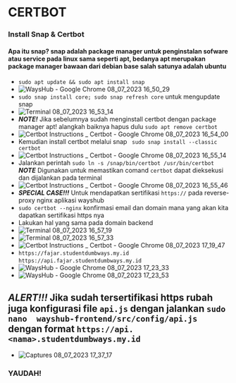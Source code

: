 # CERTBOT

### Install Snap & Certbot
#### Apa itu snap? snap adalah package manager untuk penginstalan sofware atau service pada linux sama seperti apt, bedanya apt merupakan package manager bawaan dari debian base salah satunya adalah ubuntu
-  ```sudo apt update && sudo apt install snap```
-  ![WaysHub - Google Chrome 08_07_2023 16_50_29](https://github.com/galantixa/devops17-dumbways-galantixa/assets/92994294/345585ec-3c32-473b-890d-f43553c1ee58)
-  ```sudo snap install core; sudo snap refresh core``` untuk mengupdate snap
-  ![Terminal 08_07_2023 16_53_14](https://github.com/galantixa/devops17-dumbways-galantixa/assets/92994294/5ca341c8-0d54-4697-9489-51fd61956fde)
-  ***NOTE!*** Jika sebelumnya sudah menginstall certbot dengan package manager apt! alangkah baiknya hapus dulu ```sudo apt remove certbot```
-  ![Certbot Instructions _ Certbot - Google Chrome 08_07_2023 16_54_00](https://github.com/galantixa/devops17-dumbways-galantixa/assets/92994294/b8a9f781-7ac6-4532-bf9a-8a827e695f0e)
-  Kemudian install certbot melalui snap ``` sudo snap install --classic certbot```
-  ![Certbot Instructions _ Certbot - Google Chrome 08_07_2023 16_55_14](https://github.com/galantixa/devops17-dumbways-galantixa/assets/92994294/60cc296a-905d-435b-a494-854688d3cf32)
-  Jalankan perintah ```sudo ln -s /snap/bin/certbot /usr/bin/certbot``` ***NOTE*** Digunakan untuk memastikan comand ```certbot``` dapat dieksekusi dan dijalankan pada terminal
-  ![Certbot Instructions _ Certbot - Google Chrome 08_07_2023 16_55_46](https://github.com/galantixa/devops17-dumbways-galantixa/assets/92994294/f521bef1-69dc-4cb4-a8a8-31d85fc66e1e)
-  ***SPECIAL CASE!!!*** Untuk mendapatkan sertifikasi ```https://``` pada reverse-proxy nginx aplikasi wayshub
-  ```sudo certbot --nginx``` konfirmasi email dan domain mana yang akan kita dapatkan sertifikasi https nya
-  Lakukan hal yang sama pada domain backend
-  ![Terminal 08_07_2023 16_57_19](https://github.com/galantixa/devops17-dumbways-galantixa/assets/92994294/f515bc11-99b5-4667-9354-677740dbf5b2)
-  ![Terminal 08_07_2023 16_57_33](https://github.com/galantixa/devops17-dumbways-galantixa/assets/92994294/e8b0edd4-619a-4b47-a118-241382bfe1ac)
-  ![Certbot Instructions _ Certbot - Google Chrome 08_07_2023 17_19_47](https://github.com/galantixa/devops17-dumbways-galantixa/assets/92994294/729c3301-d975-4bc4-a383-2e0c7015d200)
-  ```https://fajar.studentdumbways.my.id``` ```https://api.fajar.studentdumbways.my.id```
-  ![WaysHub - Google Chrome 08_07_2023 17_23_33](https://github.com/galantixa/devops17-dumbways-galantixa/assets/92994294/92653001-7174-4f50-b7e8-50621598fc62)
-  ![WaysHub - Google Chrome 08_07_2023 17_23_53](https://github.com/galantixa/devops17-dumbways-galantixa/assets/92994294/d2442298-85ac-48dc-ac76-f37b548fbd33)

## ***ALERT!!!*** Jika sudah tersertifikasi https rubah juga konfigurasi file ```api.js``` dengan jalankan ```sudo nano  wayshub-frontend/src/config/api.js``` dengan format ```https://api.<nama>.studentdumbways.my.id```
- ![Captures 08_07_2023 17_37_17](https://github.com/galantixa/devops17-dumbways-galantixa/assets/92994294/d1adecc9-3bcc-40f9-83eb-1450653f69eb)

  
### YAUDAH!

